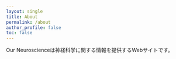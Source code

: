 ```yaml
---
layout: single
title: About
permalink: /about
author_profile: false
toc: false
---
```


Our Neuroscienceは神経科学に関する情報を提供するWebサイトです。